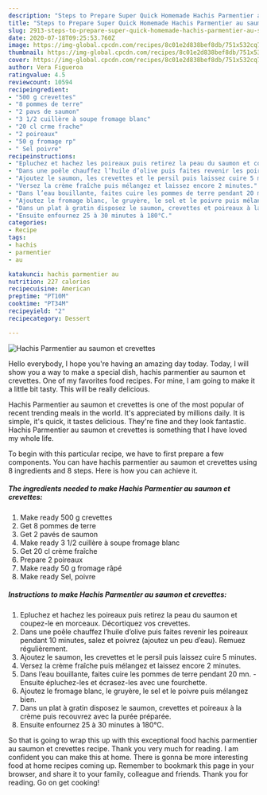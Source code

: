 ```yaml
---
description: "Steps to Prepare Super Quick Homemade Hachis Parmentier au saumon et crevettes"
title: "Steps to Prepare Super Quick Homemade Hachis Parmentier au saumon et crevettes"
slug: 2913-steps-to-prepare-super-quick-homemade-hachis-parmentier-au-saumon-et-crevettes
date: 2020-07-18T09:25:53.760Z
image: https://img-global.cpcdn.com/recipes/8c01e2d838bef8db/751x532cq70/hachis-parmentier-au-saumon-et-crevettes-photo-principale-de-la-recette.jpg
thumbnail: https://img-global.cpcdn.com/recipes/8c01e2d838bef8db/751x532cq70/hachis-parmentier-au-saumon-et-crevettes-photo-principale-de-la-recette.jpg
cover: https://img-global.cpcdn.com/recipes/8c01e2d838bef8db/751x532cq70/hachis-parmentier-au-saumon-et-crevettes-photo-principale-de-la-recette.jpg
author: Vera Figueroa
ratingvalue: 4.5
reviewcount: 10594
recipeingredient:
- "500 g crevettes"
- "8 pommes de terre"
- "2 pavs de saumon"
- "3 1/2 cuillère à soupe fromage blanc"
- "20 cl crme frache"
- "2 poireaux"
- "50 g fromage rp"
- " Sel poivre"
recipeinstructions:
- "Epluchez et hachez les poireaux puis retirez la peau du saumon et coupez-le en morceaux. Décortiquez vos crevettes."
- "Dans une poêle chauffez l’huile d’olive puis faites revenir les poireaux pendant 10 minutes, salez et poivrez (ajoutez un peu d’eau). Remuez régulièrement."
- "Ajoutez le saumon, les crevettes et le persil puis laissez cuire 5 minutes."
- "Versez la crème fraîche puis mélangez et laissez encore 2 minutes."
- "Dans l’eau bouillante, faites cuire les pommes de terre pendant 20 mn.  Ensuite épluchez-les et écrasez-les avec une fourchette."
- "Ajoutez le fromage blanc, le gruyère, le sel et le poivre puis mélangez bien."
- "Dans un plat à gratin disposez le saumon, crevettes et poireaux à la crème puis recouvrez avec la purée préparée."
- "Ensuite enfournez 25 à 30 minutes à 180°C."
categories:
- Recipe
tags:
- hachis
- parmentier
- au

katakunci: hachis parmentier au 
nutrition: 227 calories
recipecuisine: American
preptime: "PT10M"
cooktime: "PT34M"
recipeyield: "2"
recipecategory: Dessert

---
```



![Hachis Parmentier au saumon et crevettes](https://img-global.cpcdn.com/recipes/8c01e2d838bef8db/751x532cq70/hachis-parmentier-au-saumon-et-crevettes-photo-principale-de-la-recette.jpg)

Hello everybody, I hope you're having an amazing day today. Today, I will show you a way to make a special dish, hachis parmentier au saumon et crevettes. One of my favorites food recipes. For mine, I am going to make it a little bit tasty. This will be really delicious.

Hachis Parmentier au saumon et crevettes is one of the most popular of recent trending meals in the world. It's appreciated by millions daily. It is simple, it's quick, it tastes delicious. They're fine and they look fantastic. Hachis Parmentier au saumon et crevettes is something that I have loved my whole life.




To begin with this particular recipe, we have to first prepare a few components. You can have hachis parmentier au saumon et crevettes using 8 ingredients and 8 steps. Here is how you can achieve it.

<!--inarticleads1-->

##### The ingredients needed to make Hachis Parmentier au saumon et crevettes:

1. Make ready 500 g crevettes
1. Get 8 pommes de terre
1. Get 2 pavés de saumon
1. Make ready 3 1/2 cuillère à soupe fromage blanc
1. Get 20 cl crème fraîche
1. Prepare 2 poireaux
1. Make ready 50 g fromage râpé
1. Make ready  Sel, poivre




<!--inarticleads2-->

##### Instructions to make Hachis Parmentier au saumon et crevettes:

1. Epluchez et hachez les poireaux puis retirez la peau du saumon et coupez-le en morceaux. Décortiquez vos crevettes.
1. Dans une poêle chauffez l’huile d’olive puis faites revenir les poireaux pendant 10 minutes, salez et poivrez (ajoutez un peu d’eau). Remuez régulièrement.
1. Ajoutez le saumon, les crevettes et le persil puis laissez cuire 5 minutes.
1. Versez la crème fraîche puis mélangez et laissez encore 2 minutes.
1. Dans l’eau bouillante, faites cuire les pommes de terre pendant 20 mn.  - Ensuite épluchez-les et écrasez-les avec une fourchette.
1. Ajoutez le fromage blanc, le gruyère, le sel et le poivre puis mélangez bien.
1. Dans un plat à gratin disposez le saumon, crevettes et poireaux à la crème puis recouvrez avec la purée préparée.
1. Ensuite enfournez 25 à 30 minutes à 180°C.




So that is going to wrap this up with this exceptional food hachis parmentier au saumon et crevettes recipe. Thank you very much for reading. I am confident you can make this at home. There is gonna be more interesting food at home recipes coming up. Remember to bookmark this page in your browser, and share it to your family, colleague and friends. Thank you for reading. Go on get cooking!
